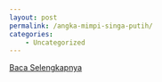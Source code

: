 ```yaml
---
layout: post
permalink: /angka-mimpi-singa-putih/
categories:
    - Uncategorized
---
```


[Baca Selengkapnya](/08)